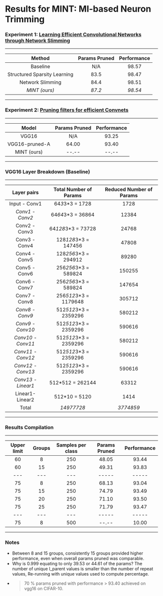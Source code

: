 # Results for MINT: MI-based Neuron Trimming

### Experiment 1: [Learning Efficient Convolutional Networks through Network Slimming](http://openaccess.thecvf.com/content_ICCV_2017/papers/Liu_Learning_Efficient_Convolutional_ICCV_2017_paper.pdf)

--------------------------------------------------------------
| Method                       | Params Pruned | Performance |
|:----------------------------:|:-------------:|:-----------:|
| Baseline                     |       N/A     |    98.57    |
| Structured Sparsity Learning |       83.5    |    98.47    |
| Network Slimming             |       84.4    |    98.51    |
| *MINT (ours)*                |      *87.2*   |   *98.54*   |
--------------------------------------------------------------

### Experiment 2: [Pruning filters for efficient Convnets](https://openreview.net/pdf?id=rJqFGTslg)


--------------------------------------------------------------
| Model                        | Params Pruned | Performance |
|:----------------------------:|:-------------:|:-----------:|
| VGG16                        |       N/A     |    93.25    |
| VGG16-pruned-A               |      64.00    |    93.40    |
| MINT (ours)                  |      --.--    |    --.--    | (My own baseline: 94.01)
--------------------------------------------------------------


### VGG16 Layer Breakdown (Baseline)

----------------------------------------------------------------------------
| Layer pairs      |  Total Number of Params   |  Reduced Number of Params |
|:----------------:|:-------------------------:|:-------------------------:|
| Input - Conv1    |     64*3*3*3    = 1728    |          1728             |
|*Conv1 - Conv2*   |     64*64*3*3   = 36864   |          12384            |
| Conv2 - Conv3    |     64*128*3*3  = 73728   |          24768            |
| Conv3 - Conv4    |     128*128*3*3 = 147456  |          47808            | 
| Conv4 - Conv5    |     128*256*3*3 = 294912  |          89280            |
| Conv5 - Conv6    |     256*256*3*3 = 589824  |          150255           | 
| Conv6 - Conv7    |     256*256*3*3 = 589824  |          147654           | 
| Conv7 - Conv8    |     256*512*3*3 = 1179648 |          305712           | 
|*Conv8 - Conv9*   |     512*512*3*3 = 2359296 |          580212           | 
|*Conv9 - Conv10*  |     512*512*3*3 = 2359296 |          590616           | 
|*Conv10 - Conv11* |     512*512*3*3 = 2359296 |          580212           | 
|*Conv11 - Conv12* |     512*512*3*3 = 2359296 |          590616           | 
|*Conv12 - Conv13* |     512*512*3*3 = 2359296 |          590616           | 
|*Conv13 - Linear1*|     512*512     = 262144  |          63312            |
| Linear1- Linear2 |     512*10      = 5120    |          1414             |
| Total            |     *14977728*            |        *3774859*          | 
----------------------------------------------------------------------------

### Results Compilation

------------------------------------------------------------------------------------------
| Upper limit  |   Groups     |  Samples per class  | Params Pruned   |    Performance   |
|:------------:|:------------:|:-------------------:|:---------------:|:----------------:|
|     60       |     8        |       250           |    48.05        |     93.44        | (Invalid) 
|     60       |     15       |       250           |    49.31        |     93.83        | (Invalid)
|    ---       |    ---       |       ---           |    -----        |     -----        |
|     75       |     8        |       250           |    68.13        |     93.04        | 
|     75       |     15       |       250           |    74.79        |     93.49        | (In Progress)
|     75       |     20       |       250           |    71.10        |     93.50        | (In Progress)
|     75       |     25       |       250           |    71.79        |     93.47        | (In Progress)
|    ---       |    ---       |       ---           |    -----        |     -----        | 
|     75       |     8        |       500           |    --.--        |     10.00        | (Re-running)
------------------------------------------------------------------------------------------

### Notes
- Between 8 and 15 groups, consistently 15 groups provided higher performance, even when overall params pruned was comparable.
- Why is 0.999 equating to only 39.53 or 44.61 of the params? The number of unique I\_parent values is smaller than the number of repeat values, Re-running with unique values used to compute percentage.
- > 70 % params pruned with performance > 93.40 achieved on vgg16 on CIFAR-10.
